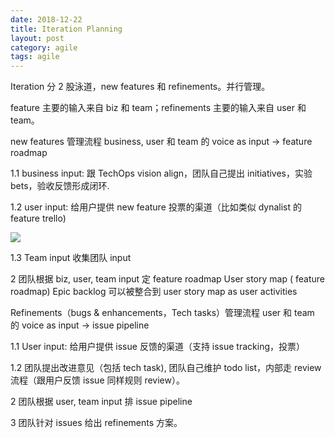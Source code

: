 ```yaml
---
date: 2018-12-22
title: Iteration Planning
layout: post
category: agile
tags: agile
---
```


Iteration 分 2 股泳道，new features 和 refinements。并行管理。

feature 主要的输入来自 biz 和 team；refinements 主要的输入来自 user 和 team。

new features 管理流程
business, user 和 team 的 voice as input -> feature roadmap

1.1 business input: 跟 TechOps vision align，团队自己提出 initiatives，实验 bets，验收反馈形成闭环.

1.2 user input: 给用户提供 new feature 投票的渠道（比如类似 dynalist 的 feature trello)

![](https://goooooouwa.eu.org:8143/static/images/kQbe75C.png)

1.3 Team input
收集团队 input

2 团队根据 biz, user, team input 定 feature roadmap
User story map ( feature roadmap)
Epic backlog 可以被整合到 user story map as user activities

Refinements（bugs & enhancements，Tech tasks）管理流程
user 和 team 的 voice as input -> issue pipeline

1.1 User input: 给用户提供 issue 反馈的渠道（支持 issue tracking，投票）

1.2 团队提出改进意见（包括 tech task), 团队自己维护 todo list，内部走 review 流程（跟用户反馈 issue 同样规则 review）。

2 团队根据 user, team input 排 issue pipeline

3 团队针对 issues 给出 refinements 方案。
